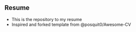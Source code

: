 ## Resume

- This is the repository to my resume
- Inspired and forked template from @posquit0/Awesome-CV
